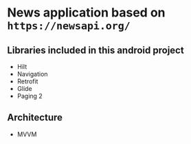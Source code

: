 # News application based on `https://newsapi.org/`

## Libraries included in this android project
- Hilt
- Navigation 
- Retrofit
- Glide
- Paging 2

## Architecture
- MVVM


